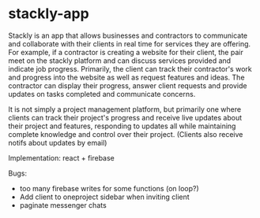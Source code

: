 # stackly-app


Stackly is an app that allows businesses and contractors to communicate and collaborate with their clients in real time for services they are offering. 
For example, if a contractor is creating a website for their client, the pair meet on the stackly platform and can discuss services provided and indicate job progress. Primarily, the client can track their contractor's work and progress into the website as well as request features and ideas. The contractor can display their progress, answer client requests and provide updates on tasks completed and communicate concerns. 

It is not simply a project management platform, but primarily one where clients can track their project's progress and receive live updates about their project and features, responding to updates all while maintaining complete knowledge and control over their project. (Clients also receive notifs about updates by email)

Implementation: react + firebase

Bugs: 
- too many firebase writes for some functions (on loop?)
- Add client to oneproject sidebar when inviting client
- paginate messenger chats


